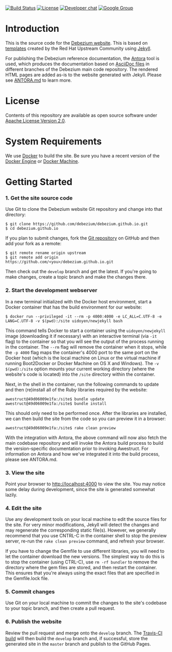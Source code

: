 [![Build Status](https://travis-ci.org/debezium/debezium.github.io.svg?branch=develop)](https://travis-ci.org/debezium/debezium.github.io)
[![License](http://img.shields.io/:license-CC%20BY%203.0-brightgreen.svg)](http://creativecommons.org/licenses/by/3.0/)
[![Developer chat](https://img.shields.io/badge/chat-devs-brightgreen.svg)](https://gitter.im/debezium/dev)
[![Google Group](https://img.shields.io/:mailing%20list-debezium-brightgreen.svg)](https://groups.google.com/forum/#!forum/debezium)

# Introduction

This is the source code for the [Debezium website](https://debezium.io/). This is based on [templates](https://github.com/rhmwes/community-theme) created by the Red Hat Upstream Community using [Jekyll](https://jekyllrb.com/).

For publishing the Debezium reference documentation, the [Antora](https://antora.org/) tool is used,
which produces the documentation based on [AsciiDoc files](https://github.com/debezium/debezium/tree/master/documentation) in different branches of the Debezium main code repository.
The rendered HTML pages are added as-is to the website generated with Jekyll.
Please see [ANTORA.md](./ANTORA.md) to learn more.

# License

Contents of this repository are available as open source software under [Apache License Version 2.0](./LICENSE.txt).

# System Requirements

We use [Docker](http://docker.com) to build the site. Be sure you have a recent version of the [Docker Engine](http://docs.docker.com/engine/installation/) or [Docker Machine](http://docs.docker.com/toolbox).

# Getting Started

### 1. Get the site source code

Use Git to clone the Debezium website Git repository and change into that directory:

    $ git clone https://github.com/debezium/debezium.github.io.git
    $ cd debezium.github.io

If you plan to submit changes, fork the [Git repository](http://github.com/debezium/debezium.github.io) on GitHub and then add your fork as a remote:

    $ git remote rename origin upstream
    $ git remote add origin https://github.com/<you>/debezium.github.io.git

Then check out the `develop` branch and get the latest. If you're going to make changes, create a topic branch and make the changes there.

### 2. Start the development webserver

In a new terminal initialized with the Docker host environment, start a Docker container that has the build environment for our website:

    $ docker run --privileged -it --rm -p 4000:4000 -e LC_ALL=C.UTF-8 -e LANG=C.UTF-8 -v $(pwd):/site uidoyen/newjekyll bash

This command tells Docker to start a container using the `uidoyen/newjekyll` image (downloading it if necessary) with an interactive terminal (via `-it` flag) to the container so that you will see the output of the process running in the container. The `--rm` flag will remove the container when it stops, while the `-p 4000` flag maps the container's 4000 port to the same port on the Docker host (which is the local machine on Linux or the virtual machine if running Boot2Docker or Docker Machine on OS X and Windows). The `-v $(pwd):/site` option mounts your current working directory (where the website's code is located) into the `/site` directory within the container.

Next, in the shell in the container, run the following commands to update and then (re)install all of the Ruby libraries required by the website:

    awestruct@49d06009e1fa:/site$ bundle update
    awestruct@49d06009e1fa:/site$ bundle install

This should only need to be performed once. After the libraries are installed, we can then build the site from the code so you can preview it in a browser:

    awestruct@49d06009e1fa:/site$ rake clean preview
    
With the integration with Antora, the above command will now also fetch the main codebase repository and will invoke the Antora build process to build the version-specific documentation prior to invoking Awestruct.  For information on Antora and how we've integrated it into the build process, please see ANTORA.md.

### 3. View the site

Point your browser to [http://localhost:4000](http://localhost:4000) to view the site. You may notice some delay during development, since the site is generated somewhat lazily.

### 4. Edit the site

Use any development tools on your local machine to edit the source files for the site. For very minor modifications, Jekyll will detect the changes and may regenerate the corresponding static file(s). However, we generally recommend that you use CNTRL-C in the container shell to stop the preview server, re-run the `rake clean preview` command, and refresh your browser.

If you have to change the Gemfile to use different libraries, you will need to let the container download the new versions. The simplest way to do this is to stop the container (using CTRL-C), use `rm -rf bundler` to remove the directory where the gem files are stored, and then restart the container. This ensures that you're always using the exact files that are specified in the Gemfile.lock file.

### 5. Commit changes

Use Git on your local machine to commit the changes to the site's codebase to your topic branch, and then create a pull request.

### 6. Publish the website

Review the pull request and merge onto the `develop` branch. The [Travis-CI build](https://travis-ci.org/debezium/debezium.github.io) will then build the `develop` branch and, if successful, store the generated site in the `master` branch and publish to the GitHub Pages.
